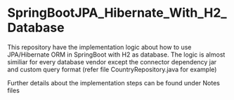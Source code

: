 # SpringBootJPA_Hibernate_With_H2_Database

This repository have the implementation logic about how to use JPA/Hibernate ORM in SpringBoot with H2 as database.
The logic is almost similiar for every database vendor except the connector dependency jar and custom query format (refer file CountryRepository.java for example)

Further details about the implementation steps can be found under Notes files
